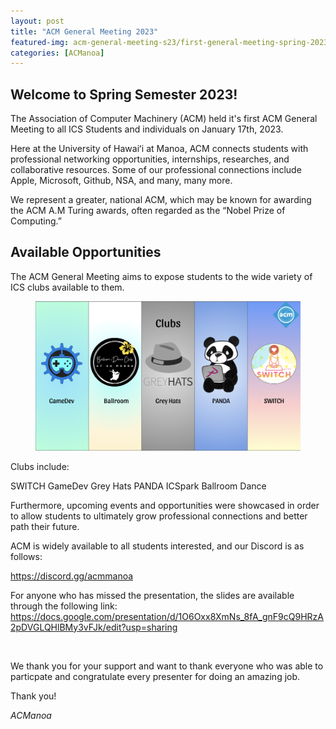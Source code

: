 ```yaml
---
layout: post
title: "ACM General Meeting 2023"
featured-img: acm-general-meeting-s23/first-general-meeting-spring-2023
categories: [ACManoa]
---
```


## Welcome to Spring Semester 2023! 

The Association of Computer Machinery (ACM) held it's first ACM General Meeting to all ICS Students and individuals on January 17th, 2023.

Here at the University of Hawaiʻi at Manoa, ACM connects students with professional networking opportunities, internships, researches, and collaborative resources. Some of our professional connections include Apple, Microsoft, Github, NSA, and many, many more.

We represent a greater, national ACM, which may be known for awarding the ACM A.M Turing awards,  often regarded as the “Nobel Prize of Computing.”

## Available Opportunities

The ACM General Meeting aims to expose students to the wide variety of ICS clubs available to them. 

<center>
	<figure class="full">
	    <img src="/assets/img/posts/acm-general-meeting-s23/s23-genmeeting-clubs.png" data-featherlight data-featherlight-target-attr="src">
	</figure>
</center>

Clubs include:

  SWITCH
  GameDev
  Grey Hats
  PANDA
  ICSpark
  Ballroom Dance

Furthermore, upcoming events and opportunities were showcased in order to allow students to ultimately grow professional connections and better path their future.

ACM is widely available to all students interested, and our Discord is as follows:

https://discord.gg/acmmanoa

For anyone who has missed the presentation, the slides are available through the following link: https://docs.google.com/presentation/d/1O6Oxx8XmNs_8fA_gnF9cQ9HRzA2pDVGLQHlBMy3vFJk/edit?usp=sharing

<br>

We thank you for your support and want to thank everyone who was able to particpate and congratulate every presenter for doing an amazing job.

Thank you!

_ACManoa_

